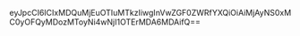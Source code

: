 eyJpcCI6ICIxMDQuMjEuOTIuMTkzIiwgInVwZGF0ZWRfYXQiOiAiMjAyNS0xMC0yOFQyMDozMToyNi4wNjI1OTErMDA6MDAifQ==